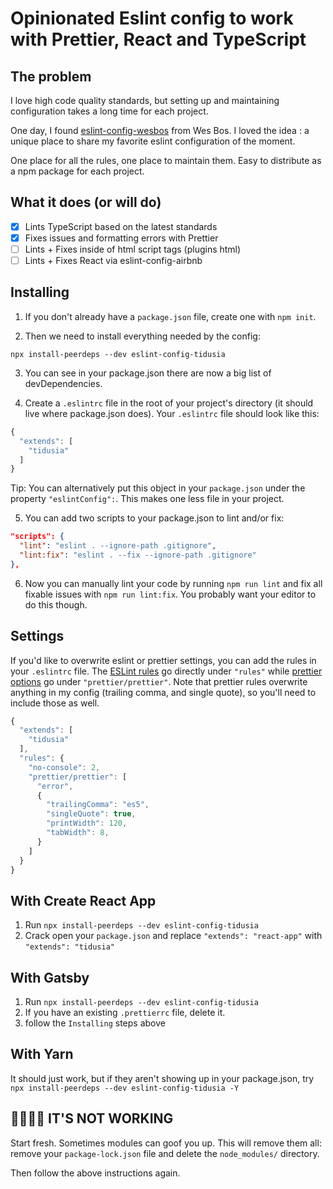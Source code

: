 # Opinionated Eslint config to work with Prettier, React and TypeScript

## The problem

I love high code quality standards, but setting up and maintaining configuration takes a long time for each project.

One day, I found [eslint-config-wesbos](https://github.com/wesbos/eslint-config-wesbos) from Wes Bos.
I loved the idea : a unique place to share my favorite eslint configuration of the moment.

One place for all the rules, one place to maintain them. Easy to distribute as a npm package for each project. 

## What it does (or will do)
- [x] Lints TypeScript based on the latest standards
- [x] Fixes issues and formatting errors with Prettier
- [ ] Lints + Fixes inside of html script tags (plugins html)
- [ ] Lints + Fixes React via eslint-config-airbnb

## Installing

1. If you don't already have a `package.json` file, create one with `npm init`.

2. Then we need to install everything needed by the config:

```
npx install-peerdeps --dev eslint-config-tidusia
```

3. You can see in your package.json there are now a big list of devDependencies.

4. Create a `.eslintrc` file in the root of your project's directory (it should live where package.json does). Your `.eslintrc` file should look like this:

```js
{
  "extends": [
    "tidusia"
  ]
}
```

Tip: You can alternatively put this object in your `package.json` under the property `"eslintConfig":`. This makes one less file in your project.

5. You can add two scripts to your package.json to lint and/or fix:

```json
"scripts": {
  "lint": "eslint . --ignore-path .gitignore",
  "lint:fix": "eslint . --fix --ignore-path .gitignore"
},
```

6. Now you can manually lint your code by running `npm run lint` and fix all fixable issues with `npm run lint:fix`. You probably want your editor to do this though.

## Settings

If you'd like to overwrite eslint or prettier settings, you can add the rules in your `.eslintrc` file. The [ESLint rules](https://eslint.org/docs/rules/) go directly under `"rules"` while [prettier options](https://prettier.io/docs/en/options.html) go under `"prettier/prettier"`. Note that prettier rules overwrite anything in my config (trailing comma, and single quote), so you'll need to include those as well.

```js
{
  "extends": [
    "tidusia"
  ],
  "rules": {
    "no-console": 2,
    "prettier/prettier": [
      "error",
      {
        "trailingComma": "es5",
        "singleQuote": true,
        "printWidth": 120,
        "tabWidth": 8,
      }
    ]
  }
}
```

## With Create React App

1. Run `npx install-peerdeps --dev eslint-config-tidusia`
1. Crack open your `package.json` and replace `"extends": "react-app"` with `"extends": "tidusia"`

## With Gatsby

1. Run `npx install-peerdeps --dev eslint-config-tidusia`
1. If you have an existing `.prettierrc` file, delete it.
1. follow the `Installing` steps above

## With Yarn

It should just work, but if they aren't showing up in your package.json, try `npx install-peerdeps --dev eslint-config-tidusia -Y`

## 🤬🤬🤬🤬 IT'S NOT WORKING

Start fresh. Sometimes modules can goof you up. This will remove them all: remove your `package-lock.json` file and delete the `node_modules/` directory.

Then follow the above instructions again.

